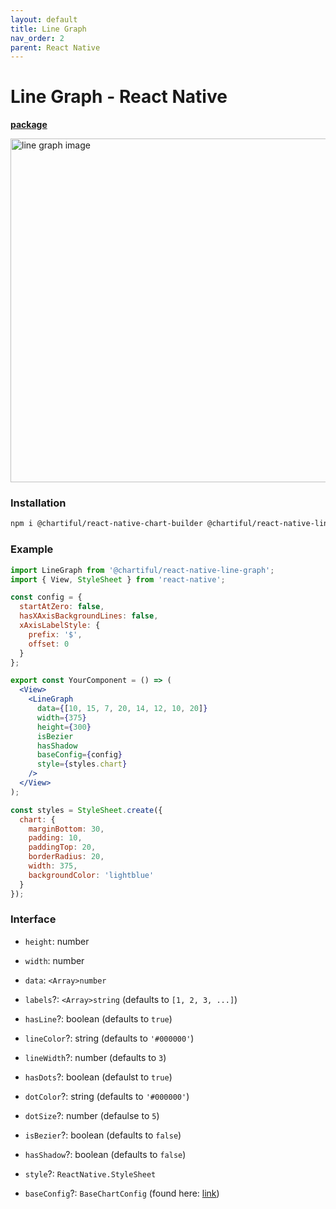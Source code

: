 ```yaml
---
layout: default
title: Line Graph
nav_order: 2
parent: React Native
---
```


# Line Graph - React Native

**[package](https://www.npmjs.com/package/@chartiful/react-native-line-graph)**

<p align="left">
  <img src="https://seanwatters.io/images/@chartiful-react-native-line-graph.png" width="550px" alt="line graph image">
</p>

### Installation

```bash
npm i @chartiful/react-native-chart-builder @chartiful/react-native-line-graph
```

### Example

```jsx
import LineGraph from '@chartiful/react-native-line-graph';
import { View, StyleSheet } from 'react-native';

const config = {
  startAtZero: false,
  hasXAxisBackgroundLines: false,
  xAxisLabelStyle: {
    prefix: '$',
    offset: 0
  }
};

export const YourComponent = () => (
  <View>
    <LineGraph
      data={[10, 15, 7, 20, 14, 12, 10, 20]}
      width={375}
      height={300}
      isBezier
      hasShadow
      baseConfig={config}
      style={styles.chart}
    />
  </View>
);

const styles = StyleSheet.create({
  chart: {
    marginBottom: 30,
    padding: 10,
    paddingTop: 20,
    borderRadius: 20,
    width: 375,
    backgroundColor: 'lightblue'
  }
});
```

### Interface

- `height`: number

- `width`: number

- `data`: `<Array>number`

- `labels`?: `<Array>string`  (defaults to `[1, 2, 3, ...]`)

- `hasLine`?: boolean  (defaults to `true`)

- `lineColor`?: string  (defaults to `'#000000'`)

- `lineWidth`?: number (defaults to `3`)

- `hasDots`?: boolean  (defaulst to `true`)

- `dotColor`?: string  (defaults to `'#000000'`)

- `dotSize`?: number (defaulse to `5`)

- `isBezier`?: boolean  (defaults to `false`)

- `hasShadow`?: boolean  (defaults to `false`)

- `style`?: `ReactNative.StyleSheet`

- `baseConfig`?: `BaseChartConfig` (found here: [link](https://chartiful.io/react-native))
